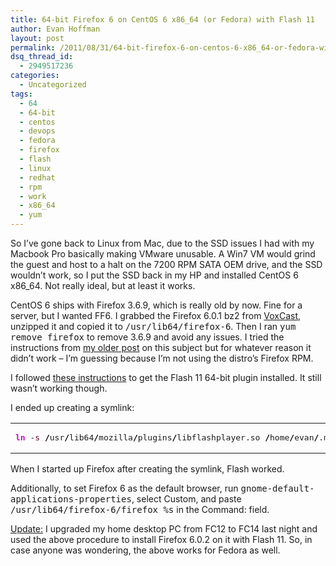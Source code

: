 ```yaml
---
title: 64-bit Firefox 6 on CentOS 6 x86_64 (or Fedora) with Flash 11
author: Evan Hoffman
layout: post
permalink: /2011/08/31/64-bit-firefox-6-on-centos-6-x86_64-or-fedora-with-flash-11/
dsq_thread_id:
  - 2949517236
categories:
  - Uncategorized
tags:
  - 64
  - 64-bit
  - centos
  - devops
  - fedora
  - firefox
  - flash
  - linux
  - redhat
  - rpm
  - work
  - x86_64
  - yum
---
```

So I&#8217;ve gone back to Linux from Mac, due to the SSD issues I had with my Macbook Pro basically making VMware unusable. A Win7 VM would grind the guest and host to a halt on the 7200 RPM SATA OEM drive, and the SSD wouldn&#8217;t work, so I put the SSD back in my HP and installed CentOS 6 x86_64. Not really ideal, but at least it works.

CentOS 6 ships with Firefox 3.6.9, which is really old by now. Fine for a server, but I wanted FF6. I grabbed the Firefox 6.0.1 bz2 from <a href="http://www.mozilla.org/community/mirrors.html" onclick="_gaq.push(['_trackEvent', 'outbound-article', 'http://www.mozilla.org/community/mirrors.html', 'VoxCast']);" >VoxCast</a>, unzipped it and copied it to <tt>/usr/lib64/firefox-6</tt>. Then I ran <tt>yum remove firefox</tt> to remove 3.6.9 and avoid any issues. I tried the instructions from <a href="http://www.evanhoffman.com/evan/?p=407" onclick="_gaq.push(['_trackEvent', 'outbound-article', 'http://www.evanhoffman.com/evan/?p=407', 'my older post']);" >my older post</a> on this subject but for whatever reason it didn&#8217;t work &#8211; I&#8217;m guessing because I&#8217;m not using the distro&#8217;s Firefox RPM.

I followed <a href="http://fedoraproject.org/wiki/Multimedia/Flash#64-bit_Preview_Release" onclick="_gaq.push(['_trackEvent', 'outbound-article', 'http://fedoraproject.org/wiki/Multimedia/Flash#64-bit_Preview_Release', 'these instructions']);" >these instructions</a> to get the Flash 11 64-bit plugin installed. It still wasn&#8217;t working though.

I ended up creating a symlink:

<div class="wp_syntax">
  <table>
    <tr>
      <td class="code">
        <pre class="bash" style="font-family:monospace;"><span style="color: #c20cb9; font-weight: bold;">ln</span> <span style="color: #660033;">-s</span> <span style="color: #000000; font-weight: bold;">/</span>usr<span style="color: #000000; font-weight: bold;">/</span>lib64<span style="color: #000000; font-weight: bold;">/</span>mozilla<span style="color: #000000; font-weight: bold;">/</span>plugins<span style="color: #000000; font-weight: bold;">/</span>libflashplayer.so <span style="color: #000000; font-weight: bold;">/</span>home<span style="color: #000000; font-weight: bold;">/</span>evan<span style="color: #000000; font-weight: bold;">/</span>.mozilla<span style="color: #000000; font-weight: bold;">/</span>plugins<span style="color: #000000; font-weight: bold;">/</span>libflashplayer.so</pre>
      </td>
    </tr>
  </table>
</div>

When I started up Firefox after creating the symlink, Flash worked.

Additionally, to set Firefox 6 as the default browser, run <tt>gnome-default-applications-properties</tt>, select Custom, and paste <tt>/usr/lib64/firefox-6/firefox %s</tt> in the Command: field.

<ins datetime="2011-09-17T21:54:13+00:00">Update:</ins> I upgraded my home desktop PC from FC12 to FC14 last night and used the above procedure to install Firefox 6.0.2 on it with Flash 11. So, in case anyone was wondering, the above works for Fedora as well.